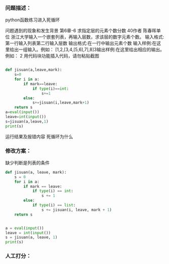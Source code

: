### 问题描述：
<p>python函数练习进入死循环</p>
问题遇到的现象和发生背景
第6章-6 求指定层的元素个数分数 40作者 陈春晖单位 浙江大学输入一个嵌套列表，再输入层数，求该层的数字元素个数。
输入格式:第一行输入列表第二行输入层数
输出格式:在一行中输出元素个数
输入样例:在这里给出一组输入。例如：
[1,2,[3,4,[5,6],7],8]3输出样例:在这里给出相应的输出。例如：
2
用代码块功能插入代码，请勿粘贴截图

```python

def jisuan(a,leave,mark):
    s=0
    for i in a:
        if mark==leave:
            if type(i)==int:
                s+=1
        else:
            s+=jisuan(i,leave,mark+1)
    return s
a=eval(input())
leave=int(input())
s=jisuan(a,leave,1)
print(s)

```
运行结果及报错内容
死循环为什么 
### 修改方案：
缺少判断是列表的条件

```python
def jisuan(a, leave, mark):
    s = 0
    for i in a:
        if mark == leave:
            if type(i) == int:
                s += 1
        else:
            if type(i) == list:
                s += jisuan(i, leave, mark + 1)
    return s


a = eval(input())
leave = int(input())
s = jisuan(a, leave, 1)
print(s)


```

### 人工打分：
